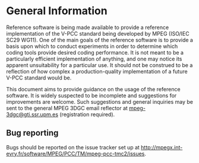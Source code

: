 General Information
===================

Reference software is being made available to provide a reference
implementation of the V-PCC standard being developed by MPEG (ISO/IEC SC29
WG11).  One of the main goals of the reference software is to provide a
basis upon which to conduct experiments in order to determine which coding
tools provide desired coding performance. It is not meant to be a
particularly efficient implementation of anything, and one may notice its
apparent unsuitability for a particular use. It should not be construed to
be a reflection of how complex a production-quality implementation of a
future V-PCC standard would be.

This document aims to provide guidance on the usage of the reference
software. It is widely suspected to be incomplete and suggestions for
improvements are welcome. Such suggestions and general inquiries may be
sent to the general MPEG 3DGC email reflector at
<mpeg-3dgc@gti.ssr.upm.es> (registration required).

Bug reporting
-------------
Bugs should be reported on the issue tracker set up at
<http://mpegx.int-evry.fr/software/MPEG/PCC/TM/mpeg-pcc-tmc2/issues>.

